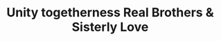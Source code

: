---
pid: rs303
title: Unity togetherness Real Brothers & Sisterly Love
location_transcription: New Love Park
coordinates: "[-75.165701742505, 39.954161768425]"
zipcode: '19122'
gen_neighborhood: North Philadelphia
neighborhood: Yorktown,Old Kensington,Jinogi
outside_phl: 
age: '62'
age_range: 60-69
instagram: 
image_file_name: rs_303.jpg
proposal_transcription: |-
  a time to live love
  togetherness in the now
  unite without prejudice, hatred, bigotry
topic: Brotherly Love,Unity
topic_summary: 0, 0
type: Other No Form
keywords_other: 
credit: Linda Green
image_labels: 
twitter: 
facebook: 
permalink: "/monuments/rs303/"
layout: item-page
---